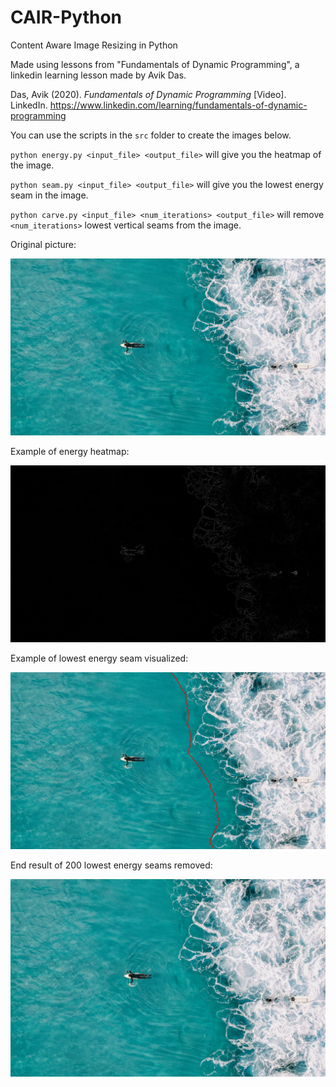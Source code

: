 # CAIR-Python
Content Aware Image Resizing in Python

Made using lessons from "Fundamentals of Dynamic Programming", a linkedin learning lesson made by Avik Das.

Das, Avik (2020). _Fundamentals of Dynamic Programming_ [Video]. LinkedIn.
	https://www.linkedin.com/learning/fundamentals-of-dynamic-programming

You can use the scripts in the `src` folder to create the images below.

`python energy.py <input_file> <output_file>` will give you the heatmap of the image.

`python seam.py <input_file> <output_file>` will give you the lowest energy seam in the image.

`python carve.py <input_file> <num_iterations> <output_file>` will remove `<num_iterations>` lowest vertical
seams from the image. 


Original picture:
<p align="center">
	<img src="/img/surfer.jpg">
</p>

Example of energy heatmap:
<p align="center">
	<img src="/img/surfer_energy.jpg">
</p>

Example of lowest energy seam visualized:
<p align="center">
	<img src="/img/surfer_seam.jpg">
</p>

End result of 200 lowest energy seams removed:
<p align="center">
	<img src="/img/surfer_200_resized.png">
</p>
